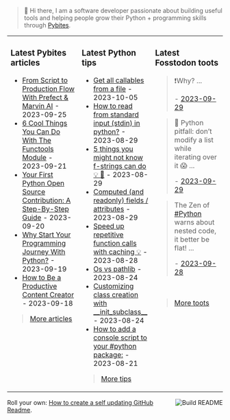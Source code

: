 > 👋 Hi there, I am a software developer passionate about building useful tools and helping people grow their Python + programming skills through <a href="https://pybit.es" target="_blank">Pybites</a>.

<table><tr><td valign="top" width="33%">

### Latest Pybites articles

<ul>

  <li><a href="https://pybit.es/articles/meet-will-raphaelson-from-script-to-production-flow-with-prefect-marvin-ai/" target="_blank">From Script to Production Flow With Prefect & Marvin AI</a> - 2023-09-25</li>

  <li><a href="https://pybit.es/articles/6-cool-things-you-can-do-with-the-functools-module/" target="_blank">6 Cool Things You Can Do With The Functools Module</a> - 2023-09-21</li>

  <li><a href="https://pybit.es/articles/your-first-python-open-source-contribution-a-step-by-step-guide/" target="_blank">Your First Python Open Source Contribution: A Step-By-Step Guide</a> - 2023-09-20</li>

  <li><a href="https://pybit.es/articles/why-start-your-programming-journey-with-python/" target="_blank">Why Start Your Programming Journey With Python?</a> - 2023-09-19</li>

  <li><a href="https://pybit.es/articles/how-to-be-a-productive-content-creator/" target="_blank">How to Be a Productive Content Creator</a> - 2023-09-18</li>

</ul>

> <a href="https://pybit.es/articles/" target="_blank">More articles</a>


</td><td valign="top" width="34%">

### Latest Python tips

<ul>

  <li><a href="https://github.com/bbelderbos/bobcodesit/blob/main/notes/20231005125327.md" target="_blank">Get all callables from a file</a> - 2023-10-05</li>

  <li><a href="https://github.com/bbelderbos/bobcodesit/blob/main/notes/20230829192509.md" target="_blank">How to read from standard input (stdin) in python?</a> - 2023-08-29</li>

  <li><a href="https://github.com/bbelderbos/bobcodesit/blob/main/notes/20230829122531.md" target="_blank">5 things you might not know f-strings can do 💡 🧵</a> - 2023-08-29</li>

  <li><a href="https://github.com/bbelderbos/bobcodesit/blob/main/notes/20230829122437.md" target="_blank">Computed (and readonly) fields / attributes</a> - 2023-08-29</li>

  <li><a href="https://github.com/bbelderbos/bobcodesit/blob/main/notes/20230828204211.md" target="_blank">Speed up repetitive function calls with caching 💡</a> - 2023-08-28</li>

  <li><a href="https://github.com/bbelderbos/bobcodesit/blob/main/notes/20230824175324.md" target="_blank">Os vs pathlib</a> - 2023-08-24</li>

  <li><a href="https://github.com/bbelderbos/bobcodesit/blob/main/notes/20230824103843.md" target="_blank">Customizing class creation with __init_subclass__</a> - 2023-08-24</li>

  <li><a href="https://github.com/bbelderbos/bobcodesit/blob/main/notes/20230821155645.md" target="_blank">How to add a console script to your #python package:</a> - 2023-08-21</li>

</ul>

> <a href="https://github.com/bbelderbos/bobcodesit" target="_blank">More tips</a>


</td><td valign="top" width="33%">

### Latest Fosstodon toots


  <blockquote>
  <p>❗Why?  ...</p>
  - <a href="https://fosstodon.org/@bbelderbos/111147734793637053" target="_blank">2023-09-29</a>
  </blockquote>

  <blockquote>
  <p>🐍 Python pitfall: don’t modify a list while iterating over it 😱 ...</p>
  - <a href="https://fosstodon.org/@bbelderbos/111147734299616327" target="_blank">2023-09-29</a>
  </blockquote>

  <blockquote>
  <p>The Zen of <a class="mention hashtag" href="https://fosstodon.org/tags/Python" rel="tag">#<span>Python</span></a> warns about nested code, it better be flat! ...</p>
  - <a href="https://fosstodon.org/@bbelderbos/111142631602255869" target="_blank">2023-09-28</a>
  </blockquote>


<br>

> <a href="https://fosstodon.org/@bbelderbos" target="_blank">More toots</a>


</td></tr></table>

<a href="https://github.com/bbelderbos/bbelderbos/actions" target="_blank"><img src="https://github.com/bbelderbos/bbelderbos/workflows/Daily%20Update/badge.svg" align="right" alt="Build README"></a>Roll your own: <a href="https://pybit.es/articles/how-to-create-a-self-updating-github-readme/" target="_blank">How to create a self updating GitHub Readme</a>.